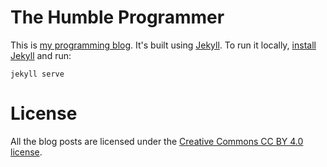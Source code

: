 # The Humble Programmer

This is [my programming blog](https://thehumbleprogrammer.com). It's built using [Jekyll](https://jekyllrb.com/). To run it locally, [install Jekyll](https://jekyllrb.com/docs/installation/) and run:

    jekyll serve

# License

All the blog posts are licensed under the [Creative Commons CC BY 4.0 license](https://creativecommons.org/licenses/by/4.0/).
